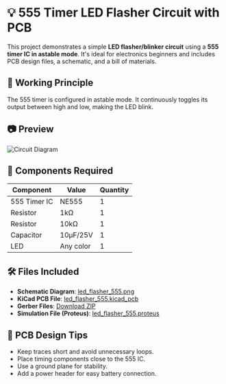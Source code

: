 # 💡 555 Timer LED Flasher Circuit with PCB

This project demonstrates a simple **LED flasher/blinker circuit** using a **555 timer IC in astable mode**. It's ideal for electronics beginners and includes PCB design files, a schematic, and a bill of materials.

## 🧠 Working Principle

The 555 timer is configured in astable mode. It continuously toggles its output between high and low, making the LED blink.

## 📷 Preview

![Circuit Diagram](./Circuit_Diagram/led_flasher_555.png)

## 🔩 Components Required

| Component       | Value        | Quantity |
|----------------|--------------|----------|
| 555 Timer IC    | NE555        | 1        |
| Resistor        | 1kΩ          | 1        |
| Resistor        | 10kΩ         | 1        |
| Capacitor       | 10µF/25V     | 1        |
| LED             | Any color    | 1        |



## 🛠️ Files Included

- **Schematic Diagram**: [led_flasher_555.png](./Circuit_Diagram/led_flasher_555.png)
- **KiCad PCB File**: [led_flasher_555.kicad_pcb](./PCB_Design/led_flasher_555.kicad_pcb)
- **Gerber Files**: [Download ZIP](./PCB_Design/gerber_files.zip)
- **Simulation File (Proteus)**: [led_flasher_555.proteus](./Simulation/led_flasher_555.proteus)

## 🔧 PCB Design Tips

- Keep traces short and avoid unnecessary loops.
- Place timing components close to the 555 IC.
- Use a ground plane for stability.
- Add a power header for easy battery connection.

